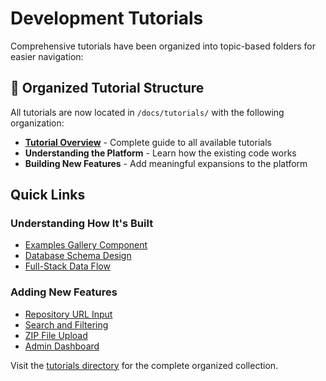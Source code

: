 # Development Tutorials

Comprehensive tutorials have been organized into topic-based folders for easier navigation:

## 📁 Organized Tutorial Structure

All tutorials are now located in `/docs/tutorials/` with the following organization:

- **[Tutorial Overview](./tutorials/README.md)** - Complete guide to all available tutorials
- **Understanding the Platform** - Learn how the existing code works
- **Building New Features** - Add meaningful expansions to the platform

## Quick Links

### Understanding How It's Built
- [Examples Gallery Component](./tutorials/frontend/understanding-examples-gallery.md)
- [Database Schema Design](./tutorials/backend/understanding-database-schema.md) 
- [Full-Stack Data Flow](./tutorials/architecture/understanding-data-flow.md)

### Adding New Features
- [Repository URL Input](./tutorials/frontend/01-repository-input.md)
- [Search and Filtering](./tutorials/frontend/02-search-filtering.md)
- [ZIP File Upload](./tutorials/file-handling/03-zip-upload.md)
- [Admin Dashboard](./tutorials/data-management/04-admin-dashboard.md)

Visit the [tutorials directory](./tutorials/) for the complete organized collection.
